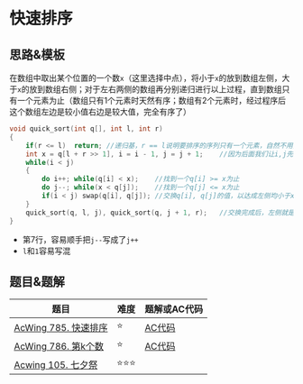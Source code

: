# 快速排序

## 思路&模板

在数组中取出某个位置的一个数`x`（这里选择中点），将小于`x`的放到数组左侧，大于`x`的放到数组右侧；对于左右两侧的数组再分别递归进行以上过程，直到数组只有一个元素为止（数组只有1个元素时天然有序；数组有2个元素时，经过程序后这个数组左边是较小值右边是较大值，完全有序了）

```cpp
void quick_sort(int q[], int l, int r)
{
    if(r <= l)	return;	//递归基，r == l说明要排序的序列只有一个元素，自然不用操作
    int x = q[l + r >> 1], i = i - 1, j = j + 1;	//因为后面我们让i,j先走一步才开始比较，所以这里i向前退一步，j向后退一步
    while(i < j)
    {
        do i++;	while(q[i] < x);	//找到一个q[i] >= x为止
        do j--; while(x < q[j]);	//找到一个q[j] <= x为止
        if(i < j) swap(q[i], q[j]);	//交换q[i], q[j]的值，以达成左侧均小于x右侧均大于x
    }
    quick_sort(q, l, j), quick_sort(q, j + 1, r);	//交换完成后，左侧就是l~j，右侧就是j+1~r，对这两部分继续以上过程
}
```

- 第7行，容易顺手把`j--`写成了`j++`
- `l`和`1`容易写混

## 题目&题解

| 题目                                                         | 难度 | 题解或AC代码                                                 |
| ------------------------------------------------------------ | ---- | ------------------------------------------------------------ |
| [AcWing 785. 快速排序](https://www.acwing.com/problem/content/787/) | ⭐    | [AC代码](https://github.com/RainGiving/AC/blob/master/Acwing_Basic/code/acwing785_quickSort.cpp) |
| [AcWing 786. 第k个数](https://www.acwing.com/problem/content/788/) | ⭐    | [AC代码](https://github.com/RainGiving/AC/blob/master/Acwing_Basic/code/acwing786_%E7%AC%ACk%E4%B8%AA%E6%95%B0.cpp) |
| [Acwing 105. 七夕祭](https://www.acwing.com/problem/content/107/) | ⭐⭐⭐  |                                                              |

